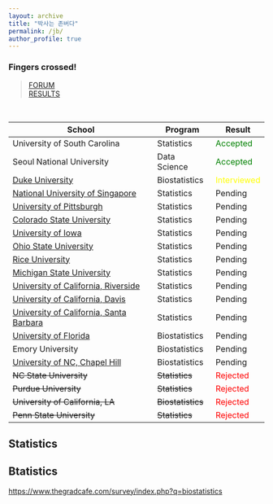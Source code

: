 ```yaml
---
layout: archive
title: "박사는 존버다"
permalink: /jb/
author_profile: true
---
```

<style type="text/css">
    iframe {
        position: relative;
        /* pointer-events: none; */
        top: -50px;
        height: 500px;
        width: 550px;
        
        zoom: 1;
        -webkit-transform: scale(zoom);
        -webkit-transform-origin: 0 0;
    }

    #wrapper {
        overflow: hidden;
        border: 1px solid orange;
        height: 500px;
        width: 550px;
    }
</style>

### Fingers crossed! 
> <a href="https://forum.thegradcafe.com/forum/48-mathematics-and-statistics" target="_blank">FORUM</a>\
> <a href="https://www.thegradcafe.com" target="_blank">RESULTS</a>
<br>

School|Program|Result
-|-|-
University of South Carolina|Statistics|<span style="color:green">Accepted</span>
Seoul National University|Data Science|<span style="color:green">Accepted</span>
<a href="https://applygp.duke.edu/apply/?sr=cef36fc0-412c-43f4-b99d-b9999b35b33b" target="_blank">Duke University|Biostatistics|<span style="color:yellow">Interviewed</span>
<a href="https://inetapps.nus.edu.sg/GDA2/Home.aspx" target="_blank">National University of Singapore|Statistics|Pending
<a href="https://appstatus.as.pitt.edu/" target="_blank">University of Pittsburgh|Statistics|Pending
<a href="https://gradadmissions.colostate.edu/apply/" target="_blank">Colorado State University|Statistics|Pending
<a href="https://myui.uiowa.edu/my-ui/home.page" target="_blank">University of Iowa|Statistics|Pending
<a href="http://appstatus.osu.edu/" target="_blank">Ohio State University|Statistics|Pending
<a href="https://gradadmissions.rice.edu/apply/?sr=76eb18ca-4404-4aa4-ac40-ac38e69df57c" target="_blank">Rice University|Statistics|Pending
<a href="https://admissions.msu.edu/gradportal/" target="_blank">Michigan State University|Statistics|Pending
<a href="https://gradsis.ucr.edu/gradsis/GSIS_LOGIN.Login_student" target="_blank">University of California, Riverside|Statistics|Pending
<a href="https://apply.grad.ucdavis.edu/apply/" target="_blank">University of California, Davis|Statistics|Pending
<a href="https://www.graddiv.ucsb.edu/eapp/Login.aspx" target="_blank">University of California, Santa Barbara|Statistics|Pending
<a href="https://my.admissions.ufl.edu/?e=jaehochang%40konkuk.ac.kr" target="_blank">University of Florida|Biostatistics|Pending
Emory University|Biostatistics|Pending
<a href="https://applynow.unc.edu/apply/" target="_blank">University of NC, Chapel Hill|Biostatistics|Pending
~~NC State University~~|~~Statistics~~|<span style="color:red">Rejected</span>
~~Purdue University~~|~~Statistics~~|<span style="color:red">Rejected</span>
~~University of California, LA~~|~~Biostatistics~~|<span style="color:red">Rejected</span>
~~Penn State University~~|~~Statistics~~|<span style="color:red">Rejected</span>

## Statistics
<html href='https://www.thegradcafe.com/survey/index.php?q=statistics'>
<script>
document.querySelector("body > main > section.submissions > div > table")
</script>
</html>

## Btatistics
https://www.thegradcafe.com/survey/index.php?q=biostatistics